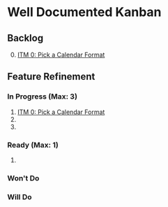 # Well Documented Kanban

## Backlog

0. [ITM 0: Pick a Calendar Format](0_backlog/itm_0_pick_a_calendar_format.md)

## Feature Refinement

### In Progress (Max: 3)

1. [ITM 0: Pick a Calendar Format](1_feature_refinement/in_progress/itm_0_pick_a_calendar_format.md)
1. 
1. 

### Ready (Max: 1)

1. 

### Won't Do

### Will Do


